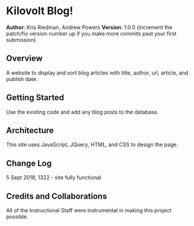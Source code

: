 # Kilovolt Blog!

**Author**: Kris Riedman, Andrew Powers
**Version**: 1.0.0 (increment the patch/fix version number up if you make more commits past your first submission)

## Overview
A website to display and sort blog articles with title, author, url, article, and publish date.

## Getting Started
Use the existing code and add any blog posts to the database.

## Architecture
This site uses JavaScript, JQuery, HTML, and CSS to design the page.

## Change Log
5 Sept 2018, 1322 - site fully functional

## Credits and Collaborations
All of the Instructional Staff were instrumental in making this project possible.